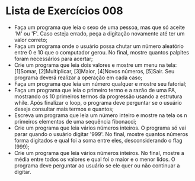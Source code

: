 # Lista de Exercícios 008
- Faça um programa que leia o sexo de uma pessoa, mas que só aceite 'M' ou 'F'. Caso esteja errado, peça a digitação novamente até ter um valor correto;
- Faça um programa onde o usuário possa chutar um número aleatório entre 0 e 10 que o computador gerou. No final, mostre quantos palpites foram necessários para acertar;
- Crie um programa que leia dois valores e mostre um menu na tela: [1]Somar, [2]Multiplicar, [3]Maior, [4]Novos números, [5]Sair. Seu programa deverá realizar a operação em cada caso;
- Faça um programa que leia um número qualquer e mostre seu fatorial;
- Faça um programa que leia o primeiro termo e a razão de uma PA, mostrando os 10 primeiros termos da progressão usando a estrutura while. Após finalizar o loop, o programa deve perguntar se o usuário deseja consultar mais termos e quantos;
- Escreva um programa que leia um número inteiro e mostre na tela os n primeiros elementos de uma sequência fibonacci;
- Crie um programa que leia vários números inteiros. O programa só vai parar quando o usuário digitar '999'. No final, mostre quantos números forma digitados e qual foi a soma entre eles, desconsiderando o flag (999);
- Crie um programa que leia vários números inteiros. No final, mostre a média entre todos os valores e qual foi o maior e o menor lidos. O programa deve perguntar ao usuário se ele quer ou não continuar a digitar.